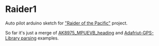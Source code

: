 # Raider1 
Auto pilot arduino sketch for ["Raider of the Pacific"](http://raider1.com) project.

So far it's just a merge of [AK8975_MPUEVB_heading](https://github.com/jrowberg/i2cdevlib/tree/master/Arduino/AK8975/Examples/AK8975_MPUEVB_heading) and [Adafriut-GPS-Library  parsing](https://github.com/adafruit/Adafruit-GPS-Library/tree/master/examples/parsing) examples.
